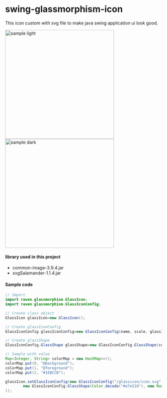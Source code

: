 # swing-glassmorphism-icon

This icon custom with svg file to make java swing application ui look good.

<img src="https://github.com/DJ-Raven/swing-glassmorphism-icon/assets/58245926/64aa3317-3ef1-4da9-8839-4b1746917dd7" alt="sample light" width="350"/>
<img src="https://github.com/DJ-Raven/swing-glassmorphism-icon/assets/58245926/f2eefb7b-021f-4e8c-8293-03f9ea5d4946" alt="sample dark" width="350"/>

#### library used in this project
- common-image-3.9.4.jar
- svgSalamander-1.1.4.jar
#### Sample code

``` java
// Import
import raven.glassmorphism.GlassIcon;
import raven.glassmorphism.GlassIconConfig;
```
``` java
// Create class object
GlassIcon glassIcon=new GlassIcon();

// Create glassIconConfig
GlassIconConfig glassIconConfig=new GlassIconConfig(name, scale, glassIndex, blur, colorMap, glassShape);

// Create glassShape
GlassIconConfig.GlassShape glassShape=new GlassIconConfig.GlassShape(color, shape, rotate);
```

``` java
// Sample with value
Map<Integer, String> colorMap = new HashMap<>();
colorMap.put(0, "@background");
colorMap.put(1, "@foreground");
colorMap.put(2, "#1EBCCB");

glassIcon.setGlassIconConfig(new GlassIconConfig("/glassicon/icon.svg", 5f, 0, 5, colorMap,
        new GlassIconConfig.GlassShape(Color.decode("#e7e510"), new RoundRectangle2D.Double(2, 2, 10, 10, 5, 5), 45)
));
```

